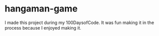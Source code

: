 # hangaman-game

I made this project during my 100DaysofCode. It was fun making it in the process because I enjoyed making it.
